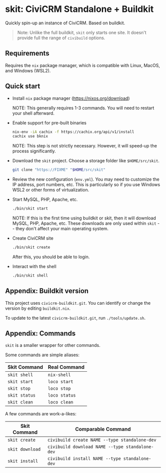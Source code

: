 # skit: CiviCRM Standalone + Buildkit

Quickly spin-up an instance of CiviCRM. Based on buildkit.

> Note: Unlike the full buildkit, `skit` only starts one site. It doesn't
> provide full the range of `civibuild` options.

## Requirements

Requires the `nix` package manager, which is compatible with Linux, MacOS, and Windows (WSL2).

## Quick start

* Install `nix` package manager (https://nixos.org/download)

    NOTE: This generally requires 1-3 commands. You will need to restart your shell afterward.

* Enable support for pre-built binaries

    ```bash
    nix-env -iA cachix -f https://cachix.org/api/v1/install
    cachix use bknix
    ```

    NOTE: This step is not strictly necessary. However, it will speed-up the process significantly.

* Download the `skit` project. Choose a storage folder like `$HOME/src/skit`.

    ```bash
    git clone "https://FIXME" "$HOME/src/skit"
    ```

* Review the new configuration (`env.yml`). You may need to customize the IP address, port numbers, etc.
  This is particularly so if you use Windows WSL2 or other forms of virtualization.

* Start MySQL, PHP, Apache, etc.

    ```bash
    ./bin/skit start
    ```

    NOTE: If this is the first time using buildkit or skit, then it will download MySQL, PHP, Apache, etc.
    These downloads are only used within `skit` -- they don't affect your main operating system.

* Create CiviCRM site

    ```bash
    ./bin/skit create
    ```

    After this, you should be able to login.

* Interact with the shell

    ```bash
    ./bin/skit shell
    ```

## Appendix: Buildkit version

This project uses `civicrm-buildkit.git`. You can identify or change the version by editing `buildkit.nix`.

To update to the latest `civicrm-buildkit.git`, run `./tools/update.sh`.

## Appendix: Commands

`skit` is a smaller wrapper for other commands.

Some commands are simple aliases:

| Skit Command    | Real Command   |
| --              | --             |
| `skit shell`    | `nix-shell`    |
| `skit start`    | `loco start`   |
| `skit stop`     | `loco stop`    |
| `skit status`   | `loco status`  |
| `skit clean`    | `loco clean`   |

A few commands are work-a-likes:

| Skit Command     | Comparable Command   |
| --               | --             |
| `skit create`    | `civibuild create NAME --type standalone-dev`   |
| `skit download`  | `civibuild download NAME --type standalone-dev` |
| `skit install`   | `civibuild install NAME --type standalone-dev`  |
